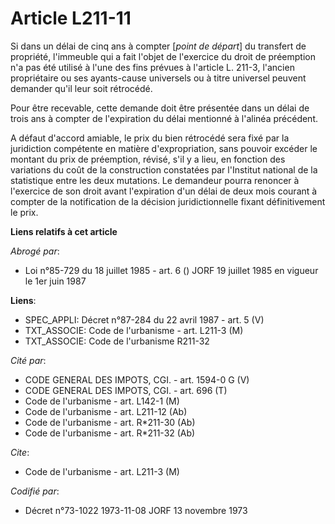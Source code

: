# Article L211-11

Si dans un délai de cinq ans à compter [*point de départ*]  du transfert de propriété, l'immeuble qui a fait l'objet de
l'exercice du droit de préemption n'a pas été utilisé à l'une des fins prévues à l'article L. 211-3, l'ancien propriétaire ou
ses ayants-cause universels ou à titre universel peuvent demander qu'il leur soit rétrocédé.

Pour être recevable, cette demande doit être présentée dans un délai de trois ans à compter de l'expiration du délai
mentionné à l'alinéa précédent.

A défaut d'accord amiable, le prix du bien rétrocédé sera fixé par la juridiction compétente en matière d'expropriation, sans
pouvoir excéder le montant du prix de préemption, révisé, s'il y a lieu, en fonction des variations du coût de la
construction constatées par l'Institut national de la statistique entre les deux mutations. Le demandeur pourra renoncer à
l'exercice de son droit avant l'expiration d'un délai de deux mois courant à compter de la notification de la décision
juridictionnelle fixant définitivement le prix.

**Liens relatifs à cet article**

_Abrogé par_:

  - Loi n°85-729 du 18 juillet 1985 - art. 6 () JORF 19 juillet 1985 en vigueur le   1er juin 1987

**Liens**:

  - SPEC_APPLI: Décret n°87-284 du 22 avril 1987 - art. 5 (V)
  - TXT_ASSOCIE: Code de l'urbanisme - art. L211-3 (M)
  - TXT_ASSOCIE: Code de l'urbanisme R211-32

_Cité par_:

  - CODE GENERAL DES IMPOTS, CGI. - art. 1594-0 G (V)
  - CODE GENERAL DES IMPOTS, CGI. - art. 696 (T)
  - Code de l'urbanisme - art. L142-1 (M)
  - Code de l'urbanisme - art. L211-12 (Ab)
  - Code de l'urbanisme - art. R*211-30 (Ab)
  - Code de l'urbanisme - art. R*211-32 (Ab)

_Cite_:

  - Code de l'urbanisme - art. L211-3 (M)

_Codifié par_:

  - Décret n°73-1022 1973-11-08 JORF 13 novembre 1973
